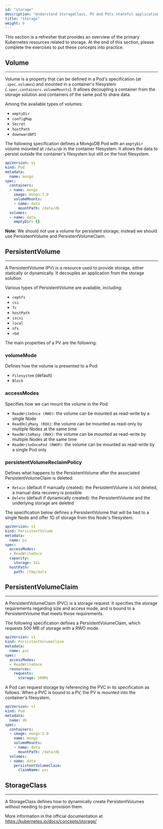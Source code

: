 ```yaml
---
id: "storage"
description: "Understand StorageClass, PV and PVCs stateful applications."
title: "Storage"
weight: 6
---
```


This section is a refresher that provides an overview of the primary Kubernetes resources related to storage. At the end of this section, please complete the exercises to put these concepts into practice.

## Volume
---

Volume is a property that can be defined in a Pod's specification (at `.spec.volumes`) and mounted in a container's filesystem (`.spec.containers.volumeMounts`). It allows decoupling a container from the storage solution and containers of the same pod to share data.

Among the available types of volumes:

- `emptyDir`
- `configMap`
- `Secret`
- `hostPath`
- `downwardAPI`

The following specification defines a MongoDB Pod with an `emptyDir` volume mounted at `/data/db` in the container filesystem. It allows the data to persist outside the container's filesystem but still on the host filesystem.

```yaml
apiVersion: v1
kind: Pod
metadata:
  name: mongo
spec:
  containers:
  - name: mongo
    image: mongo:7.0
    volumeMounts:
    - name: data
      mountPath: /data/db
  volumes:
  - name: data
    emptyDir: {}
```

**Note:** We should not use a volume for persistent storage; instead we should use PersistentVolume and PersistentVolumeClaim.

## PersistentVolume
---

A PersistentVolume (PV) is a resource used to provide storage, either statically or dynamically. It decouples an application from the storage solution.

Various types of PersistentVolume are available, including:

- `cephfs`
- `csi`
- `fc`
- `hostPath`
- `iscsi`
- `local`
- `nfs`
- `rbd`

The main properties of a PV are the following:

### volumeMode

Defines how the volume is presented to a Pod:

- `Filesystem` (default)
- `Block`

### accessModes

Specifies how we can mount the volume in the Pod:

- `ReadWriteOnce (RWO)`: the volume can be mounted as read-write by a single Node
- `ReadOnlyMany (ROX)`: the volume can be mounted as read-only by multiple Nodes at the same time
- `ReadWriteMany (RWX)`: the volume can be mounted as read-write by multiple Nodes at the same time
- `ReadWriteOncePod (RWOP)`: the volume can be mounted as read-write by a single Pod only

### persistentVolumeReclaimPolicy

Defines what happens to the PersistentVolume after the associated PersistentVolumeClaim is deleted:

- `Retain` (default if manually created): the PersistentVolume is not deleted, a manual data recovery is possible
- `Delete` (default if dynamically created): the PersistentVolume and the underlying storage are deleted

The specification below defines a PersistentVolume that will be tied to a single Node and offer 1G of storage from this Node's filesystem.

```yaml
apiVersion: v1
kind: PersistentVolume
metadata:
  name: pv
spec:
  accessModes:
  - ReadWriteOnce
  capacity:
    storage: 1Gi
  hostPath:
    path: /tmp/data
```

## PersistentVolumeClaim
---

A PersistentVolumeClaim (PVC) is a storage request. It specifies the storage requirements regarding size and access mode, and is bound to a PersistentVolume that meets those requirements.

The following specification defines a PersistentVolumeClaim, which requests 500 MB of storage with a RWO mode.

```yaml
apiVersion: v1
kind: PersistentVolumeClaim
metadata:
  name: pvc
spec:
  accessModes:
  - ReadWriteOnce
  resources:
    requests:
      storage: 500Mi
```

A Pod can request storage by referencing the PVC in its specification as follows. When a PVC is bound to a PV, the PV is mounted into the container's filesystem.

```yaml
apiVersion: v1
kind: Pod
metadata:
  name: db
spec:
  containers:
  - image: mongo:5.0
    name: mongo
    volumeMounts:
    - name: data
      mountPath: /data/db
  volumes:
  - name: data
    persistentVolumeClaim:
      claimName: pvc
```

## StorageClass
---

A StorageClass defines how to dynamically create PersistentVolumes without needing to pre-provision them.

More information in the official documentation at https://kubernetes.io/docs/concepts/storage/